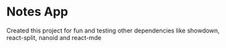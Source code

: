 # Notes App

Created this project for fun and testing other dependencies like showdown, react-split, nanoid and react-mde